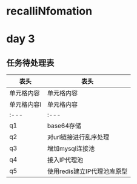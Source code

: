 # recalliNfomation

# day 3
## 任务待处理表
  表头  | 表头
  ------------- | -------------
 单元格内容  | 单元格内容
 单元格内容l  | 单元格内容
|:---|:---|
|q1| base64存储|已处理|
|q2| 对url链接进行乱序处理|已处理|
|q3| 增加mysql连接池|待处理|
|q4| 接入IP代理池|待处理|
|q5| 使用redis建立IP代理池库原型|待处理|

